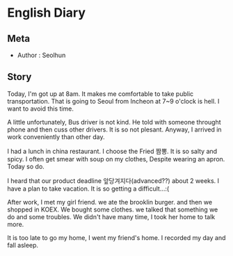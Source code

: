 # English Diary

## Meta
- Author : Seolhun

## Story

Today, I'm got up at 8am. It makes me comfortable to take public transportation. That is going to Seoul from Incheon at 7~9 o'clock is hell. I want to avoid this time.

A little unfortunately, Bus driver is not kind. He told with someone throught phone and then cuss other drivers. It is so not plesant. Anyway,  I arrived in work conveniently than other day.

I had a lunch in china restaurant. I choose the Fried 짬뽕. It is so salty and spicy. I often get smear with soup on my clothes, Despite wearing an apron. Today so do.

I heard that our product deadline 앞당겨지다(advanced??) about 2 weeks. I have a plan to take vacation. It is so getting a difficult...:(

After work, I met my girl friend. we ate the brooklin burger. and then we shopped in KOEX. We bought some clothes. we talked that something we do and some troubles. We didn't have many time, I took her home to talk more.

It is too late to go my home, I went my friend's home. I recorded my day and fall asleep.
